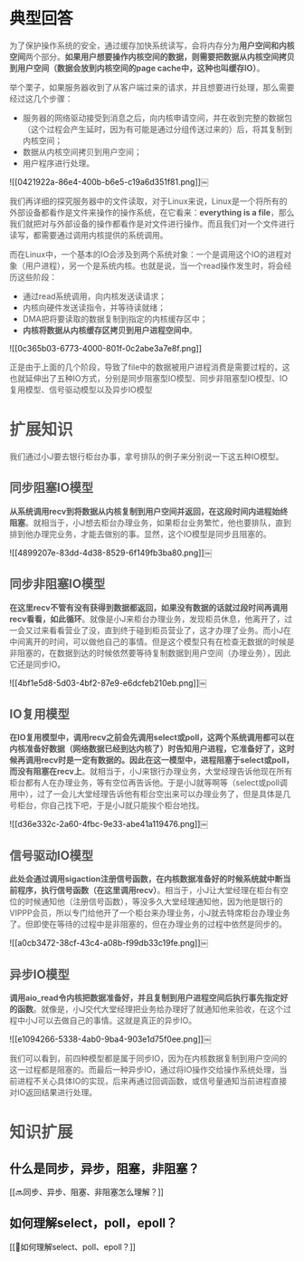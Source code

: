 # 典型回答
<font style="color:rgb(85, 85, 85);">为了保护操作系统的安全，通过缓存加快系统读写，会将内存分为</font>**<font style="color:rgb(85, 85, 85);">用户空间和内核空间</font>**<font style="color:rgb(85, 85, 85);">两个部分。</font>**<font style="color:rgb(85, 85, 85);">如果用户想要操作内核空间的数据，则需要把数据从内核空间拷贝到用户空间（数据会放到内核空间的page cache中，这种也叫缓存IO）</font>**<font style="color:rgb(85, 85, 85);">。</font>

<font style="color:rgb(85, 85, 85);">举个栗子，如果服务器收到了从客户端过来的请求，并且想要进行处理，那么需要经过这几个步骤：</font>

+ <font style="color:rgb(85, 85, 85);">服务器的网络驱动接受到消息之后，向内核申请空间，并在收到完整的数据包（这个过程会产生延时，因为有可能是通过分组传送过来的）后，将其复制到内核空间；</font>
+ <font style="color:rgb(85, 85, 85);">数据从内核空间拷贝到用户空间；</font>
+ <font style="color:rgb(85, 85, 85);">用户程序进行处理。</font>

![[0421922a-86e4-400b-b6e5-c19a6d351f81.png]]<font style="color:rgb(85, 85, 85);">￼</font>

<font style="color:rgb(85, 85, 85);">我们再详细的探究服务器中的文件读取，</font><font style="color:rgb(85, 85, 85);">对于Linux来说，Linux是一个将所有的外部设备都看作是文件来操作的操作系统，在它看来：</font>**<font style="color:rgb(85, 85, 85);">everything is a file</font>**<font style="color:rgb(85, 85, 85);">，那么我们就把对与外部设备的操作都看作是对文件进行操作。而且我们对一个文件进行读写，都需要通过调用内核提供的系统调用。</font>

<font style="color:rgb(85, 85, 85);">而在Linux中，一个基本的IO会涉及到两个系统对象：一个是调用这个IO的进程对象（用户进程），另一个是系统内核。也就是说，当一个read操作发生时，将会经历这些阶段：</font>

+ <font style="color:rgb(85, 85, 85);">通过read系统调用，向内核发送读请求；</font>
+ <font style="color:rgb(85, 85, 85);">内核向硬件发送读指令，并等待读就绪；</font>
+ <font style="color:rgb(85, 85, 85);">DMA把将要读取的数据复制到指定的内核缓存区中；</font>
+ **<font style="color:rgb(85, 85, 85);">内核将数据从内核缓存区拷贝到用户进程空间中</font>**<font style="color:rgb(85, 85, 85);">。</font>

![[0c365b03-6773-4000-801f-0c2abe3a7e8f.png]]  


<font style="color:rgb(85, 85, 85);">正是由于上面的几个阶段，导致了file中的数据被用户进程消费是需要过程的，这也就延伸出了五种IO方式，分别是同步阻塞型IO模型、同步非阻塞型IO模型、IO复用模型、信号驱动模型以及异步IO模型</font>

<font style="color:rgb(85, 85, 85);"></font>

# <font style="color:rgb(85, 85, 85);">扩展知识</font>
<font style="color:rgb(85, 85, 85);"></font>

<font style="color:rgb(85, 85, 85);">我们通过小J</font><font style="color:rgb(85, 85, 85);">要去银行柜台办事，拿号排队的例子来分别说一下这五种IO模型。</font>

## <font style="color:rgb(85, 85, 85);">同步阻塞IO模型</font>
**<font style="color:rgb(85, 85, 85);">从系统调用recv到将数据从内核复制到用户空间并返回，在这段时间内进程始终阻塞</font>**<font style="color:rgb(85, 85, 85);">。就相当于，小J想去柜台办理业务，如果柜台业务繁忙，他也要排队，直到排到他办理完业务，才能去做别的事。显然，这个IO模型是同步且阻塞的。</font>

![[4899207e-83dd-4d38-8529-6f149fb3ba80.png]]<font style="color:rgb(85, 85, 85);">￼</font>

## <font style="color:rgb(85, 85, 85);">同步非阻塞IO模型</font>
**<font style="color:rgb(85, 85, 85);">在这里recv不管有没有获得到数据都返回，如果没有数据的话就过段时间再调用recv看看，如此循环</font>**<font style="color:rgb(85, 85, 85);">。就像是小J来柜台办理业务，发现柜员休息，他离开了，过一会又过来看看营业了没，直到终于碰到柜员营业了，这才办理了业务。而小J在中间离开的时间，可以做他自己的事情。但是这个模型只有在检查无数据的时候是非阻塞的，在数据到达的时候依然要等待复制数据到用户空间（办理业务），因此它还是同步IO。</font>

![[4bf1e5d8-5d03-4bf2-87e9-e6dcfeb210eb.png]]<font style="color:rgb(85, 85, 85);">￼</font>

## <font style="color:rgb(85, 85, 85);">IO复用模型</font>
**<font style="color:rgb(85, 85, 85);">在IO复用模型中，调用recv之前会先调用select或poll，这两个系统调用都可以在内核准备好数据（网络数据已经到达内核了）时告知用户进程，它准备好了，这时候再调用recv时是一定有数据的。因此在这一模型中，进程阻塞于select或poll，而没有阻塞在recv上</font>**<font style="color:rgb(85, 85, 85);">。就相当于，小J来银行办理业务，大堂经理告诉他现在所有柜台都有人在办理业务，等有空位再告诉他。于是小J就等啊等（select或poll调用中），过了一会儿大堂经理告诉他有柜台空出来可以办理业务了，但是具体是几号柜台，你自己找下吧，于是小J就只能挨个柜台地找。</font>

![[d36e332c-2a60-4fbc-9e33-abe41a119476.png]]<font style="color:rgb(85, 85, 85);">￼</font>

## <font style="color:rgb(85, 85, 85);">信号驱动IO模型</font>
**<font style="color:rgb(85, 85, 85);">此处会通过调用sigaction注册信号函数，在内核数据准备好的时候系统就中断当前程序，执行信号函数（在这里调用recv）</font>**<font style="color:rgb(85, 85, 85);">。相当于，小J让大堂经理在柜台有空位的时候通知他（注册信号函数），等没多久大堂经理通知他，因为他是银行的VIPPP会员，所以专门给他开了一个柜台来办理业务，小J就去特席柜台办理业务了。但即使在等待的过程中是非阻塞的，但在办理业务的过程中依然是同步的。</font>

![[a0cb3472-38cf-43c4-a08b-f99db33c19fe.png]]<font style="color:rgb(85, 85, 85);">￼</font>

## <font style="color:rgb(85, 85, 85);">异步IO模型</font>
**<font style="color:rgb(85, 85, 85);">调用aio_read令内核把数据准备好，并且复制到用户进程空间后执行事先指定好的函数</font>**<font style="color:rgb(85, 85, 85);">。就像是，小J交代大堂经理把业务给办理好了就通知他来验收，在这个过程中小J可以去做自己的事情。这就是真正的异步IO。</font>

![[e1094266-5338-4ab0-9ba4-903e1d75f0ee.png]]<font style="color:rgb(85, 85, 85);">￼</font>

<font style="color:rgb(85, 85, 85);">我们可以看到，前四种模型都是属于同步IO，因为在内核数据复制到用户空间的这一过程都是阻塞的。而最后一种异步IO，通过将IO操作交给操作系统处理，当前进程不关心具体IO的实现，后来再通过回调函数，或信号量通知当前进程直接对IO返回结果进行处理。</font>

# <font style="color:rgb(85, 85, 85);">知识扩展</font>
## 什么是同步，异步，阻塞，非阻塞？
[[🔜同步、异步、阻塞、非阻塞怎么理解？]]

## 如何理解select，poll，epoll？
[[📝如何理解select、poll、epoll？]]

